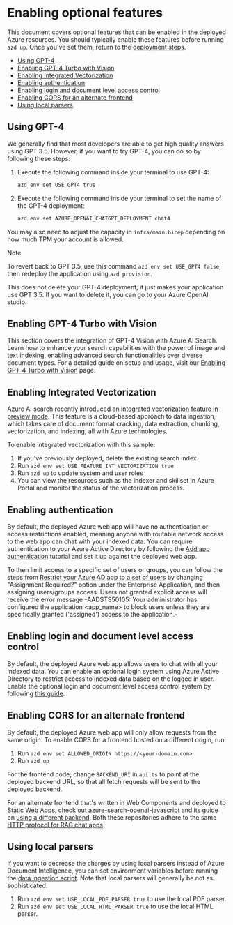 
# Enabling optional features

This document covers optional features that can be enabled in the deployed Azure resources.
You should typically enable these features before running `azd up`. Once you've set them, return to the [deployment steps](../README.md#deploying).

* [Using GPT-4](#using-gpt-4)
* [Enabling GPT-4 Turbo with Vision](#enabling-gpt-4-turbo-with-vision)
* [Enabling Integrated Vectorization](#enabling-integrated-vectorization)
* [Enabling authentication](#enabling-authentication)
* [Enabling login and document level access control](#enabling-login-and-document-level-access-control)
* [Enabling CORS for an alternate frontend](#enabling-cors-for-an-alternate-frontend)
* [Using local parsers](#using-local-parsers)

## Using GPT-4

We generally find that most developers are able to get high quality answers using GPT 3.5. However, if you want to try GPT-4, you can do so by following these steps:

1. Execute the following command inside your terminal to use GPT-4:

    ```bash
    azd env set USE_GPT4 true
    ```

2. Execute the following command inside your terminal to set the name of the GPT-4 deployment:

    ```bash
    azd env set AZURE_OPENAI_CHATGPT_DEPLOYMENT chat4
    ```

You may also need to adjust the capacity in `infra/main.bicep` depending on how much TPM your account is allowed.

> [!NOTE]
> To revert back to GPT 3.5, use this command `azd env set USE_GPT4 false`, then redeploy the application using `azd provision`.
>
> This does not delete your GPT-4 deployment; it just makes your application use GPT 3.5. If you want to delete it, you can go to your Azure OpenAI studio.

## Enabling GPT-4 Turbo with Vision

This section covers the integration of GPT-4 Vision with Azure AI Search. Learn how to enhance your search capabilities with the power of image and text indexing, enabling advanced search functionalities over diverse document types. For a detailed guide on setup and usage, visit our [Enabling GPT-4 Turbo with Vision](docs/gpt4v.md) page.

## Enabling Integrated Vectorization

Azure AI search recently introduced an [integrated vectorization feature in preview mode](https://techcommunity.microsoft.com/t5/ai-azure-ai-services-blog/announcing-the-public-preview-of-integrated-vectorization-in/ba-p/3960809#:~:text=Integrated%20vectorization%20is%20a%20new%20feature%20of%20Azure,pull-indexers%2C%20and%20vectorization%20of%20text%20queries%20through%20vectorizers). This feature is a cloud-based approach to data ingestion, which takes care of document format cracking, data extraction, chunking, vectorization, and indexing, all with Azure technologies.

To enable integrated vectorization with this sample:

1. If you've previously deployed, delete the existing search index.
2. Run `azd env set USE_FEATURE_INT_VECTORIZATION true`
3. Run `azd up` to update system and user roles
4. You can view the resources such as the indexer and skillset in Azure Portal and monitor the status of the vectorization process.

## Enabling authentication

By default, the deployed Azure web app will have no authentication or access restrictions enabled, meaning anyone with routable network access to the web app can chat with your indexed data.  You can require authentication to your Azure Active Directory by following the [Add app authentication](https://learn.microsoft.com/azure/app-service/scenario-secure-app-authentication-app-service) tutorial and set it up against the deployed web app.

To then limit access to a specific set of users or groups, you can follow the steps from [Restrict your Azure AD app to a set of users](https://learn.microsoft.com/azure/active-directory/develop/howto-restrict-your-app-to-a-set-of-users) by changing "Assignment Required?" option under the Enterprise Application, and then assigning users/groups access.  Users not granted explicit access will receive the error message -AADSTS50105: Your administrator has configured the application <app_name> to block users unless they are specifically granted ('assigned') access to the application.-

## Enabling login and document level access control

By default, the deployed Azure web app allows users to chat with all your indexed data. You can enable an optional login system using Azure Active Directory to restrict access to indexed data based on the logged in user. Enable the optional login and document level access control system by following [this guide](docs/login_and_acl.md).

## Enabling CORS for an alternate frontend

By default, the deployed Azure web app will only allow requests from the same origin.  To enable CORS for a frontend hosted on a different origin, run:

1. Run `azd env set ALLOWED_ORIGIN https://<your-domain.com>`
2. Run `azd up`

For the frontend code, change `BACKEND_URI` in `api.ts` to point at the deployed backend URL, so that all fetch requests will be sent to the deployed backend.

For an alternate frontend that's written in Web Components and deployed to Static Web Apps, check out
[azure-search-openai-javascript](https://github.com/Azure-Samples/azure-search-openai-javascript) and its guide
on [using a different backend](https://github.com/Azure-Samples/azure-search-openai-javascript#using-a-different-backend).
Both these repositories adhere to the same [HTTP protocol for RAG chat apps](https://github.com/Azure-Samples/ai-chat-app-protocol).

## Using local parsers

If you want to decrease the charges by using local parsers instead of Azure Document Intelligence, you can set environment variables before running the [data ingestion script](/docs/data_ingestion.md). Note that local parsers will generally be not as sophisticated.

1. Run `azd env set USE_LOCAL_PDF_PARSER true` to use the local PDF parser.
1. Run `azd env set USE_LOCAL_HTML_PARSER true` to use the local HTML parser.
